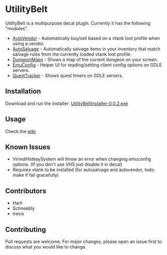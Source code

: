 # UtilityBelt
UtilityBelt is a multipurpose decal plugin. Currently it has the following "modules".
- [AutoVendor](https://gitlab.com/trevis/utilitybelt/wikis/AutoVendor) - Automatically buy/sell based on a vtank loot profile when using a vendor.
- [AutoSalvage](https://gitlab.com/trevis/utilitybelt/wikis/AutoSalvage) - Automatically salvage items in your inventory that match salvage rules from the currently loaded vtank loot profile.
- [DungeonMaps](https://gitlab.com/trevis/utilitybelt/wikis/DungeonMaps) - Shows a map of the current dungeon on your screen.
- [EmuConfig](https://gitlab.com/trevis/utilitybelt/wikis/EmuConfig) - Helper UI for reading/setting client config options on GDLE servers.
- [QuestTracker](https://gitlab.com/trevis/utilitybelt/wikis/QuestTracker) - Shows quest timers on GDLE servers.

## Installation
Download and run the installer: [UtilityBeltInstaller-0.0.2.exe](/uploads/c37e201894413fa61bc2397a10cc3af5/UtilityBeltInstaller-0.0.2.exe)

## Usage
Check the [wiki](https://gitlab.com/trevis/utilitybelt/wikis/home) 

## Known Issues
* VirindiHotkeySystem will throw an error when changing emuconfig options. (If you don't use VHS just disable it in decal)
* Requires vtank to be installed (for autosalvage and autovendor, todo: make if fail gracefully)

## Contributors
* Harli
* Schneebly
* trevis

## Contributing
Pull requests are welcome. For major changes, please open an issue first to discuss what you would like to change.